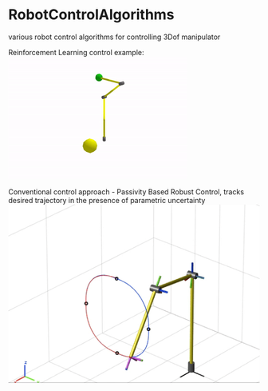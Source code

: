# RobotControlAlgorithms
various robot control algorithms for controlling 3Dof manipulator

Reinforcement Learning control example:
![Reinforcement Learning control](reinforcement_learning_control.gif) 



Conventional control approach - Passivity Based Robust Control, tracks desired trajectory in the presence of parametric uncertainty 
 ![Passivity Based Robust Control](robust_passive.gif) 
